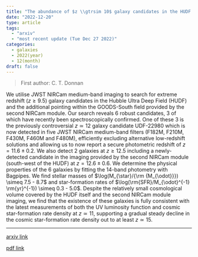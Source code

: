 ```yaml
---
title: "The abundance of $z \\gtrsim 10$ galaxy candidates in the HUDF using deep JWST NIRCam medium-band imaging"
date: "2022-12-20"
type: article
tags:
  - "arxiv"
  - "most recent update (Tue Dec 27 2022)"
categories:
  - galaxies
  - 2022(year)
  - 12(month)
draft: false
---
```


> First author: C. T. Donnan

 We utilise JWST NIRCam medium-band imaging to search for extreme redshift ($z
\geq 9.5$) galaxy candidates in the Hubble Ultra Deep Field (HUDF) and the
additional pointing within the GOODS-South field provided by the second NIRCam
module. Our search reveals 6 robust candidates, 3 of which have recently been
spectroscopically confirmed. One of these 3 is the previously controversial $z
\simeq 12$ galaxy candidate UDF-22980 which is now detected in five JWST NIRCam
medium-band filters (F182M, F210M, F430M, F460M and F480M), efficiently
excluding alternative low-redshift solutions and allowing us to now report a
secure photometric redshift of $z = 11.6 \pm 0.2$. We also detect 2 galaxies at
$z \geq 12.5$ including a newly-detected candidate in the imaging provided by
the second NIRCam module (south-west of the HUDF) at $z = 12.6 \pm 0.6$. We
determine the physical properties of the 6 galaxies by fitting the 14-band
photometry with Bagpipes. We find stellar masses of $\log(M_{\star}/{\rm
{M_{\odot}}}) \simeq 7.5 - 8.7$ and star-formation rates of
$\log(\rm{SFR}/M_{\odot}^{-1} \rm{yr}^{-1}) \simeq 0.3 - 5.0$. Despite the
relatively small cosmological volume covered by the HUDF itself and the second
NIRCam module imaging, we find that the existence of these galaxies is fully
consistent with the latest measurements of both the UV luminosity function and
cosmic star-formation rate density at $z\simeq11$, supporting a gradual steady
decline in the cosmic star-formation rate density out to at least $z\simeq15$.

---
[arxiv link](http://arxiv.org/abs/2212.10126v1)

[pdf link](http://arxiv.org/pdf/2212.10126v1)